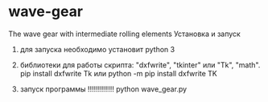 # wave-gear
The wave gear with intermediate rolling elements
Установка и запуск
1) для запуска необходимо установит python 3

2) библиотеки для работы скрипта: "dxfwrite", "tkinter" или "Tk", "math".
pip install dxfwrite Tk
или
python -m pip install dxfwrite TK

3) запуск программы
!!!!!!!!!!!!!
python wave_gear.py

